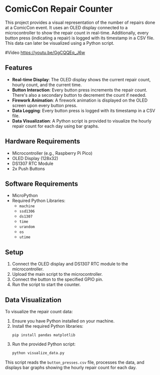 # ComicCon Repair Counter

This project provides a visual representation of the number of repairs done at a ComicCon event. It uses an OLED display connected to a microcontroller to show the repair count in real-time. Additionally, every button press (indicating a repair) is logged with its timestamp in a CSV file. This data can later be visualized using a Python script.

#Video
https://youtu.be/GgCQQEq_J6w

## Features

- **Real-time Display**: The OLED display shows the current repair count, hourly count, and the current time.
- **Button Interaction**: Every button press increments the repair count. There's also a secondary button to decrement the count if needed.
- **Firework Animation**: A firework animation is displayed on the OLED screen upon every button press.
- **Data Logging**: Every button press is logged with its timestamp in a CSV file.
- **Data Visualization**: A Python script is provided to visualize the hourly repair count for each day using bar graphs.

## Hardware Requirements

- Microcontroller (e.g., Raspberry Pi Pico)
- OLED Display (128x32)
- DS1307 RTC Module
- 2x Push Buttons

## Software Requirements

- MicroPython
- Required Python Libraries:
  - `machine`
  - `ssd1306`
  - `ds1307`
  - `time`
  - `urandom`
  - `os`
  - `utime`

## Setup

1. Connect the OLED display and DS1307 RTC module to the microcontroller.
2. Upload the main script to the microcontroller.
3. Connect the button to the specified GPIO pin.
4. Run the script to start the counter.

## Data Visualization

To visualize the repair count data:

1. Ensure you have Python installed on your machine.
2. Install the required Python libraries:
   ```
   pip install pandas matplotlib
   ```
3. Run the provided Python script:
   ```python
   python visualize_data.py
   ```

This script reads the `button_presses.csv` file, processes the data, and displays bar graphs showing the hourly repair count for each day.
